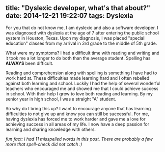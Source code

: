 title: "Dyslexic developer, what's that about?"
date: 2014-12-21 19:22:07
tags: Dyslexia
---


For you that do not know me, I am dyslexic and also a software developer.  I was diagnosed with dyslexia at the age of 7 after entering the public school system in Houston, Texas. Upon my diagnosis, I was placed "special education" classes from my arrival in 3rd grade to the middle of 5th grade.

What were my symptoms? I had a difficult time with reading and writing and it took me a lot longer to do both than the average student. Spelling has **ALWAYS** been difficult.

Reading and comprehension along with spelling is something I have had to work hard at. These difficulties made learning hard and I often rebelled against both learning and school.  Luckily I had the help of several wonderful teachers who encouraged me and showed me that I could achieve success in school. With their help I grew to love both reading and learning.  By my senior year in high school, I was a straight "A" student.

So why do I bring this up? I want to encourage anyone that has learning difficulties to not give up and know you can still be successful. For me, having dyslexia has forced me to work harder and gave me a love for achieving success in all areas of my life.  I now have a deep passion for learning and sharing knowledge with others.


*fun fact: I had 11 misspelled words in this post. There are probably a few more that spell-check did not catch :)*
